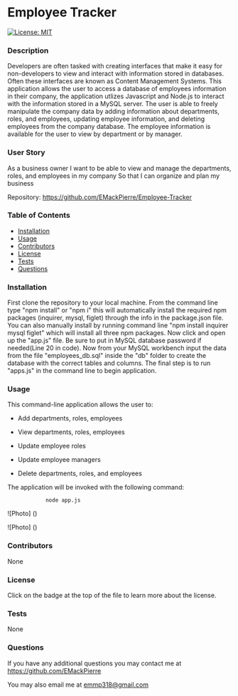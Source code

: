 # Employee Tracker
  
  [![License: MIT](https://img.shields.io/badge/License-MIT-yellow.svg)](https://opensource.org/licenses/MIT)
  
  ### Description

   Developers are often tasked with creating interfaces that make it easy for non-developers to view and interact with information stored in databases. Often these interfaces are known as Content Management Systems. This application allows the user to access a database of employees information in their company, the application utlizes Javascript and Node.js to interact with the information stored in a MySQL server. The user is able to freely manipulate the company data by adding information about departments, roles, and employees, updating employee information, and deleting employees from the company database. The employee information is available for the user to view by department or by manager.
  
  ### User Story

  As a business owner
  I want to be able to view and manage the departments, roles, and employees in my company
  So that I can organize and plan my business

  Repository: https://github.com/EMackPierre/Employee-Tracker
  
  ### Table of Contents

  * [Installation](#installation)
  * [Usage](#usage)
  * [Contributors](#contributors)
  * [License](#license)
  * [Tests](#tests)
  * [Questions](#questions)

  ### Installation

  First clone the repository to your local machine. From the command line type "npm install" or "npm i" this will automatically install the required npm packages (inquirer, mysql, figlet) through the info in the package.json file. You can also manually install by running command line "npm install inquirer mysql figlet" which will install all three npm packages. Now click and open up the "app.js" file. Be sure to put in MySQL database password if needed(Line 20 in code). Now from your MySQL workbench input the data from the file "employees_db.sql" inside the "db" folder to create the database with the correct tables and columns. The final step is to run "apps.js" in the command line to begin application. 

  ### Usage

   This command-line application allows the user to:

  * Add departments, roles, employees

  * View departments, roles, employees

  * Update employee roles

  * Update employee managers

  * Delete departments, roles, and employees

The application will be invoked with the following command:

                node app.js

  ![Photo] ()

  ![Photo] ()

  ### Contributors

  None

  ### License

  Click on the badge at the top of the file to learn more about the license.

  ### Tests

  None

  ### Questions

  If you have any additional questions you may contact me at https://github.com/EMackPierre

  You may also email me at emmp318@gmail.com